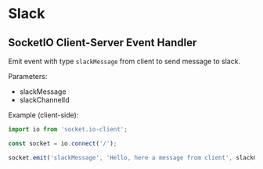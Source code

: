 # Slack

## SocketIO Client-Server Event Handler

Emit event with type `slackMessage` from client to send message to slack.

Parameters:
- slackMessage <string>
- slackChannelId <string>

Example (client-side):

```javascript
import io from 'socket.io-client';

const socket = io.connect('/');

socket.emit('slackMessage', 'Hello, here a message from client', slackChannel);
```